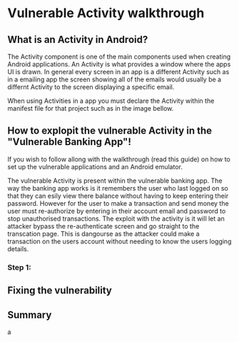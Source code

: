 # Vulnerable Activity walkthrough

## What is an Activity in Android?
The Activity component is one of the main components used when creating Android applications. An Activity is what provides a window where the apps UI is drawn. In general every screen in an app is a different Activity such as in a emailing app the screen showing all of the emails would usually be a differnt Activity to the screen displaying a specific email.


When using Activities in a app you must declare the Activity within the manifest file for that project such as in the image bellow.


## How to explopit the vulnerable Activity in the "Vulnerable Banking App"!


If you wish to follow allong with the walkthrough (read this guide) on how to set up the vulnerable applications and an Android emulator.


The vulnerable Activity is present within the vulnerable banking app. The way the banking app works is it remembers the user who last logged on so that they can esily view there balance without having to keep entering their password. However for the user to make a transaction and send money the user must re-authorize by entering in their account email and password to stop unauthorised transactions. The exploit with the activity is it will let an attacker bypass the re-authenticate screen and go straight to the transcation page. This is dangourse as the attacker could make a transaction on the users account without needing to know the users logging details.

### Step 1:

## Fixing the vulnerability

## Summary
a
